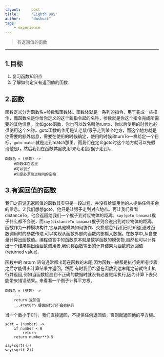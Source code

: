 ```yaml
---
layout:     post
title:      "Eighth Day"
author:     "dushuai"
tags:
    - experience
---
```


> 有返回值的函数

<!--more-->

---

## 1.目标

1. 复习函数知识点
2. 了解如何定义有返回值的函数

## 2.函数

函数定义分为函数名+参数和函数体。函数体就是一系列的指令，用于完成一些操作，而函数名是你给你定义的这个新指令起的名称，参数就是你这个指令完成所需要的其他信息。比如goto函数，你也可以改名叫他runto，你以后使用的时候也必须使用这个名称。goto函数的作用是让老鼠/猴子走到某个地方，而这个地方就是你需要的额外信息，需要在使用的时候确定，使用的时候和turnTo一样给定一个目标，```goto match```就是走到match那里。而我们在定义goto时这个地方就可以先假设他是t，然后我们在函数体里使用t来让老鼠/猴子走到t。

```
函数名 = (参数) ->
    #函数体在这里
    #可以很长
    #但是必须缩进相同的空格
```

## 3.有返回值的函数

我们之前说无返回值的函数其实只是一段过程，并没有给调用他的人提供任何多余的信息。让我们想想goto，他只是让猴子走到对应地点。再让我们看看distanceTo，他会返回给我们一个猴子到对应物体的距离。```say(goto banana)```猴子什么都不会说，而```say(distanceTo banana)```猴子则会说出到对应物体的距离。函数作为一种模块构件,它与其他模块如何协作、交换信息?我们已经知道,通过函数调用时的参数传递,可以实现从函数外部向函数内部输入数据。在数学中,从自变量计算出函数值。编程语言中的函数原本就是数学函数的模仿物,自然也可以计算出一个结果输出给函数调用者,我们称函数输出的计算结果为函数的返回值(returned value)。

函数中的 return 语句通常都出现在函数的末尾,因为函数一般都是执行完所有步骤之后才能得出计算结果并返回。然而,有时我们希望在函数到达末尾之前就终止执行并返回,例如当函数检测到不正确的数据时就没有必要继续执行,因为计算下去只能带来错误结果。来看看一个例子计算平方根。

```
函数名 = (参数) ->
    ...
    return 返回值
    ...#return 后面的代码不会被执行
```

当一个数小于0时，我们直接返回，不提供任何返回值，否则就返回他的平方根。

```
sqrt = (number) ->
    if number < 0
        return
    return number**0.5

say(sqrt(4))
say(sqrt(-2))
```